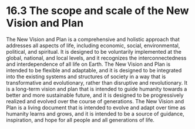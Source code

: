 # 16.3 The scope and scale of the New Vision and Plan

The New Vision and Plan is a comprehensive and holistic approach that addresses all aspects of life, including economic, social, environmental, political, and spiritual. It is designed to be voluntarily implemented at the global, national, and local levels, and it recognizes the interconnectedness and interdependence of all life on Earth. The New Vision and Plan is intended to be flexible and adaptable, and it is designed to be integrated into the existing systems and structures of society in a way that is transformative and evolutionary, rather than disruptive and revolutionary. It is a long-term vision and plan that is intended to guide humanity towards a better and more sustainable future, and it is designed to be progressively realized and evolved over the course of generations. The New Vision and Plan is a living document that is intended to evolve and adapt over time as humanity learns and grows, and it is intended to be a source of guidance, inspiration, and hope for all people and all generations of life. 